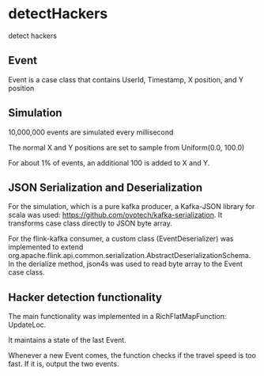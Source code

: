 # detectHackers
detect hackers

## Event
Event is a case class that contains UserId, Timestamp, X position, and Y position

## Simulation
10,000,000 events are simulated every millisecond

The normal X and Y positions are set to sample from Uniform(0.0, 100.0)

For about 1% of events, an additional 100 is added to X and Y.

## JSON Serialization and Deserialization
For the simulation, which is a pure kafka producer, a Kafka-JSON library for scala was used: https://github.com/ovotech/kafka-serialization.
It transforms case class directly to JSON byte array.

For the flink-kafka consumer, a custom class (EventDeserializer) was implemented to extend org.apache.flink.api.common.serialization.AbstractDeserializationSchema.
In the derialize method, json4s was used to read byte array to the Event case class.

## Hacker detection functionality
The main functionality was implemented in a RichFlatMapFunction: UpdateLoc.

It maintains a state of the last Event.

Whenever a new Event comes, the function checks if the travel speed is too fast.
If it is, output the two events.
